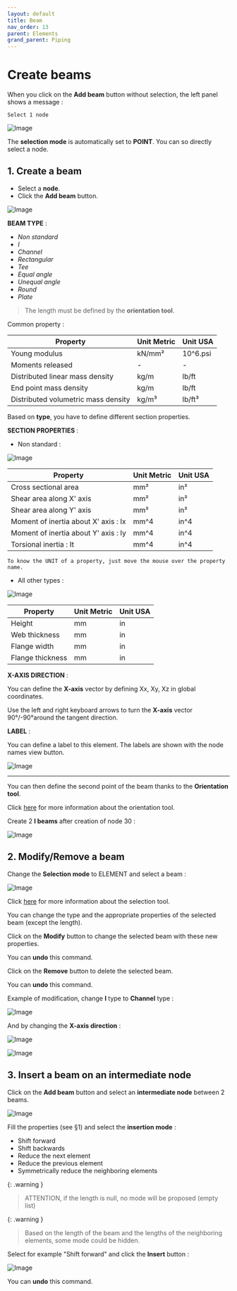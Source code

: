 ```yaml
---
layout: default
title: Beam
nav_order: 13
parent: Elements
grand_parent: Piping
---
```


# Create beams

When you click on the **Add beam** button without selection, the left panel shows a message :

    Select 1 node

![Image](../../Images/Beam1.jpg)

The **selection mode** is automatically set to **POINT**. You can so directly select a node.

## 1. Create a beam

- Select a **node**.
- Click the **Add beam** button.

![Image](../../Images/Beam2.jpg)

**BEAM TYPE** :

- *Non standard*
- *I*
- *Channel*
- *Rectangular*
- *Tee*
- *Equal angle*
- *Unequal angle*
- *Round*
- *Plate*

>The length must be defined by the **orientation tool**.

Common property :

| Property | Unit Metric | Unit USA |
| -------- | ---- | ---- |
| Young modulus | kN/mm² | 10^6.psi |
| Moments released | - | - |
| Distributed linear mass density | kg/m | lb/ft |
| End point mass density | kg/m | lb/ft |
| Distributed volumetric mass density | kg/m³ | lb/ft³ |

Based on **type**, you have to define different section properties.

**SECTION PROPERTIES** :

- Non standard :

![Image](../../Images/Beam3.jpg)

| Property | Unit Metric | Unit USA |
| -------- | ---- | ---- |
| Cross sectional area | mm² | in² |
| Shear area along X' axis| mm² | in² |
| Shear area along Y' axis| mm² | in² |
| Moment of inertia about X' axis : Ix | mm^4 | in^4 |
| Moment of inertia about Y' axis : Iy | mm^4 | in^4 |
| Torsional inertia : It  | mm^4 | in^4 |

    To know the UNIT of a property, just move the mouse over the property name. 

- All other types :

![Image](../../Images/Beam4.jpg)

| Property | Unit Metric | Unit USA |
| -------- | ---- | ---- |
| Height | mm | in |
| Web thickness | mm | in |
| Flange width | mm | in |
| Flange thickness | mm | in |

**X-AXIS DIRECTION** :

You can define the **X-axis** vector by defining Xx, Xy, Xz in global coordinates.

Use the left and right keyboard arrows to turn the **X-axis** vector 90°/-90°around the tangent direction.

**LABEL** :

You can define a label to this element. The labels are shown with the node names view button.

![Image](../../Images/Label1.jpg)

---

You can then define the second point of the beam thanks to the **Orientation tool**.

Click [here](https://documentation.metapiping.com/Design/Elements/Orientation.html) for more information about the orientation tool.

Create 2 **I beams** after creation of node 30 :

![Image](../../Images/Beam5.jpg)
## 2. Modify/Remove a beam

Change the **Selection mode** to ELEMENT and select a beam :

![Image](../../Images/Beam6.jpg)

Click [here](https://documentation.metapiping.com/Design/Selection.html) for more information about the selection tool.

You can change the type and the appropriate properties of the selected beam (except the length).

Click on the **Modify** button to change the selected beam with these new properties.

You can **undo** this command.

Click on the **Remove** button to delete the selected beam.

You can **undo** this command.

Example of modification, change **I** type to **Channel** type :

![Image](../../Images/Beam7.jpg)

And by changing the **X-axis direction** :

![Image](../../Images/Beam9.jpg)

![Image](../../Images/Beam8.jpg)

## 3. Insert a beam on an intermediate node

Click on the **Add beam** button and select an **intermediate node** between 2 beams.

![Image](../../Images/Beam10.jpg)

Fill the properties (see §1) and select the **insertion mode** :

- Shift forward
- Shift backwards
- Reduce the next element
- Reduce the previous element
- Symmetrically reduce the neighboring elements

{: .warning }
>ATTENTION, if the length is null, no mode will be proposed (empty list)

{: .warning }
>Based on the length of the beam and the lengths of the neighboring elements, some mode could be hidden.

Select for example "Shift forward" and click the **Insert** button :

![Image](../../Images/Beam11.jpg)

You can **undo** this command.